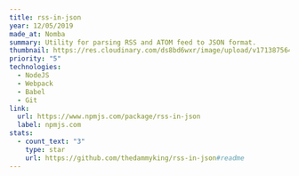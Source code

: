 ```yaml
---
title: rss-in-json
year: 12/05/2019
made_at: Nomba
summary: Utility for parsing RSS and ATOM feed to JSON format.
thumbnail: https://res.cloudinary.com/ds8bd6wxr/image/upload/v1713875648/my-portfolio/Screenshot_2024-04-23_at_13.33.46_fqbwth.png
priority: "5"
technologies:
  - NodeJS
  - Webpack
  - Babel
  - Git
link:
  url: https://www.npmjs.com/package/rss-in-json
  label: npmjs.com
stats:
  - count_text: "3"
    type: star
    url: https://github.com/thedammyking/rss-in-json#readme
---
```

